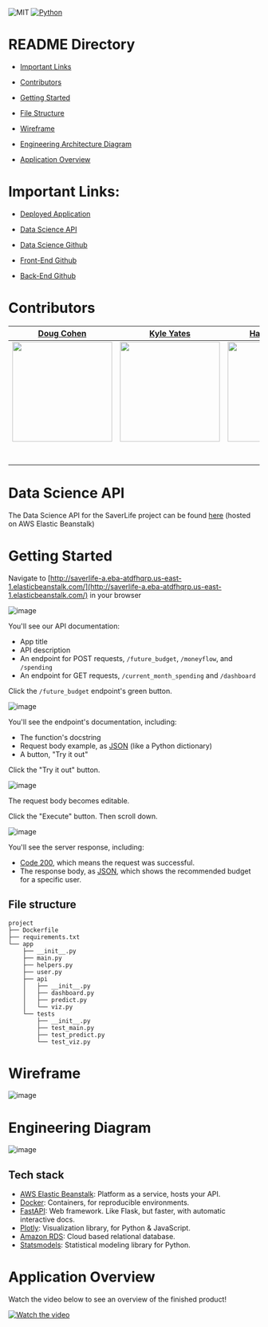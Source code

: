 ![MIT](https://img.shields.io/badge/license-MIT-green)
[![Python](https://img.shields.io/pypi/pyversions/FastAPI)](https://www.python.org/downloads/release/python-380/)


# README Directory

- [Important Links](#important-links)

- [Contributors](#contributors)

- [Getting Started](#getting-started)

- [File Structure](#file-structure)

- [Wireframe](#wireframe)

- [Engineering Architecture Diagram](#engineering-diagram)

- [Application Overview](#application-overview)


# Important Links:
- [Deployed Application](https://a.saverlife.dev/)

- [Data Science API](http://saverlife-a.eba-atdfhqrp.us-east-1.elasticbeanstalk.com/)

- [Data Science Github](https://github.com/Lambda-School-Labs/Labs25-SaverLife-TeamA-ds)

- [Front-End Github](https://github.com/Lambda-School-Labs/Labs25-SaverLife-TeamA-fe)

- [Back-End Github](https://github.com/Lambda-School-Labs/Labs25-SaverLife-TeamA-be)

 
# Contributors
|[Doug Cohen](https://github.com/dougscohen)                                   |[Kyle Yates](https://github.com/KyleTy1er)                                        |[Harrison Kang](https://github.com/HKang42)                    |
|:-----------------------------------------------------------------------------------------------------------: | :-----------------------------------------------------------------------------------------------------------: | :-----------------------------------------------------------------------------------------------------------: |         
|                      [<img src="https://avatars1.githubusercontent.com/u/60849521?s=460&u=1c0422c701fc566ecd9edcea912801a88f1ce720&v=4" width = "200" />](https://github.com/dougscohen)                       |                      [<img src="https://avatars0.githubusercontent.com/u/53956594?s=460&u=c75a90473ca33926d32e1bca8fb1746020e3ab23&v=4" width = "200" />](https://github.com/KyleTy1er)                       |                      [<img src="https://avatars1.githubusercontent.com/u/60892706?s=460&u=9073df1aca64fdc8b216ab84b234de8ee437ec4e&v=4" width = "200" />](https://github.com/HKang42)                       
|                 [<img src="https://github.com/favicon.ico" width="15"> ](https://github.com/dougscohen)                 |            [<img src="https://github.com/favicon.ico" width="15"> ](https://github.com/KyleTy1er)             |           [<img src="https://github.com/favicon.ico" width="15"> ](https://github.com/HKang42)
| [ <img src="https://static.licdn.com/sc/h/al2o9zrvru7aqj8e1x2rzsrca" width="15"> ](https://www.linkedin.com/in/dougcohen3/) | [ <img src="https://static.licdn.com/sc/h/al2o9zrvru7aqj8e1x2rzsrca" width="15"> ](https://www.linkedin.com/in/kyle-tyler-b50a1b169/) | [ <img src="https://static.licdn.com/sc/h/al2o9zrvru7aqj8e1x2rzsrca" width="15"> ](https://www.linkedin.com/in/harrison-kang/) 

# Data Science API
The Data Science API for the SaverLife project can be found [here](http://saverlife-a.eba-atdfhqrp.us-east-1.elasticbeanstalk.com/) (hosted on AWS Elastic Beanstalk)

# Getting Started

Navigate to [http://saverlife-a.eba-atdfhqrp.us-east-1.elasticbeanstalk.com/](http://saverlife-a.eba-atdfhqrp.us-east-1.elasticbeanstalk.com/) in your browser

![image](https://user-images.githubusercontent.com/53956594/94050429-1bfbf500-fd8b-11ea-9dc8-508cca5d1270.png)

You'll see our API documentation:

- App title
- API description
- An endpoint for POST requests, `/future_budget`, `/moneyflow`, and `/spending`
- An endpoint for GET requests, `/current_month_spending` and `/dashboard`

Click the `/future_budget` endpoint's green button.

![image](https://user-images.githubusercontent.com/53956594/94050431-1bfbf500-fd8b-11ea-80f9-073c82fbf922.png)

You'll see the endpoint's documentation, including:

- The function's docstring
- Request body example, as [JSON](https://developer.mozilla.org/en-US/docs/Learn/JavaScript/Objects/JSON) (like a Python dictionary)
- A button, "Try it out"

Click the "Try it out" button.

![image](https://user-images.githubusercontent.com/53956594/94050432-1c948b80-fd8b-11ea-8fd3-a540e96b9d8b.png)

The request body becomes editable. 

Click the "Execute" button. Then scroll down.

![image](https://user-images.githubusercontent.com/53956594/94050433-1c948b80-fd8b-11ea-8cc5-121d05384331.png)

You'll see the server response, including:

- [Code 200](https://developer.mozilla.org/en-US/docs/Web/HTTP/Status/200), which means the request was successful.
- The response body, as [JSON](https://developer.mozilla.org/en-US/docs/Learn/JavaScript/Objects/JSON), which shows the recommended budget for a specific user.

## File structure

```
project
├── Dockerfile
├── requirements.txt
└── app
    ├── __init__.py
    ├── main.py
    ├── helpers.py
    ├── user.py
    ├── api
    │   ├── __init__.py
    │   ├── dashboard.py
    │   ├── predict.py
    │   └── viz.py    
    └── tests
        ├── __init__.py
        ├── test_main.py
        ├── test_predict.py
        └── test_viz.py
```

# Wireframe

![image](https://user-images.githubusercontent.com/53956594/94050435-1c948b80-fd8b-11ea-828b-6373474f1296.png)

# Engineering Diagram

![image](https://user-images.githubusercontent.com/53956594/94167940-f1b93e80-fe41-11ea-9044-0e1f1b5b9ff8.png)


## Tech stack
- [AWS Elastic Beanstalk](https://docs.aws.amazon.com/elasticbeanstalk/latest/dg/Welcome.html): Platform as a service, hosts your API.
- [Docker](https://www.docker.com/blog/tag/python-env-series/): Containers, for reproducible environments.
- [FastAPI](https://fastapi.tiangolo.com/): Web framework. Like Flask, but faster, with automatic interactive docs.
- [Plotly](https://plotly.com/python/): Visualization library, for Python & JavaScript.
- [Amazon RDS](https://aws.amazon.com/rds/): Cloud based relational database.
- [Statsmodels](https://www.statsmodels.org/): Statistical modeling library for Python.


# Application Overview

Watch the video below to see an overview of the finished product!

[![Watch the video](https://user-images.githubusercontent.com/53956594/94175252-4ad9a000-fe4b-11ea-93f2-7a2d476036f1.png)](https://youtu.be/6XMpoLHjGBQ)